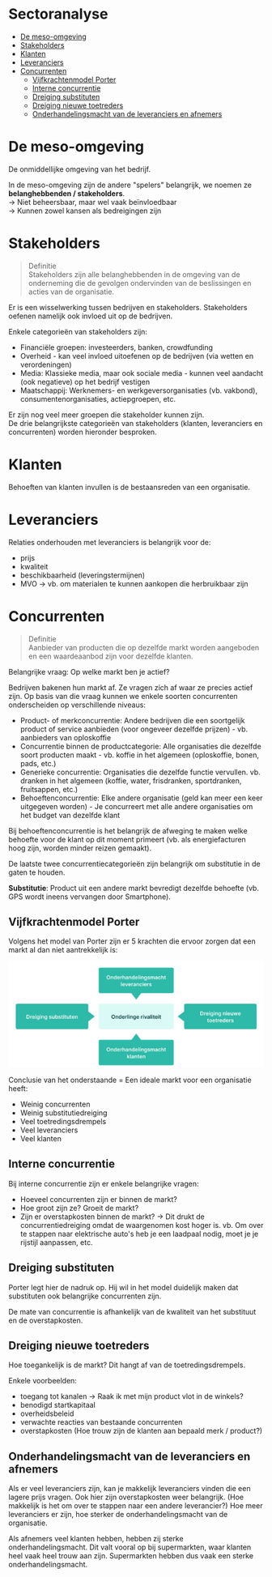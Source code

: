 <h1> Sectoranalyse </h1>

- [De meso-omgeving](#de-meso-omgeving)
- [Stakeholders](#stakeholders)
- [Klanten](#klanten)
- [Leveranciers](#leveranciers)
- [Concurrenten](#concurrenten)
  - [Vijfkrachtenmodel Porter](#vijfkrachtenmodel-porter)
  - [Interne concurrentie](#interne-concurrentie)
  - [Dreiging substituten](#dreiging-substituten)
  - [Dreiging nieuwe toetreders](#dreiging-nieuwe-toetreders)
  - [Onderhandelingsmacht van de leveranciers en afnemers](#onderhandelingsmacht-van-de-leveranciers-en-afnemers)

# De meso-omgeving

De onmiddellijke omgeving van het bedrijf.

In de meso-omgeving zijn de andere "spelers" belangrijk, we noemen ze **belanghebbenden / stakeholders**. <br>
-> Niet beheersbaar, maar wel vaak beïnvloedbaar <br>
-> Kunnen zowel kansen als bedreigingen zijn

# Stakeholders

> Definitie <br>
> Stakeholders zijn alle belanghebbenden in de omgeving van de onderneming die de gevolgen ondervinden van de beslissingen en acties van de organisatie.

Er is een wisselwerking tussen bedrijven en stakeholders. Stakeholders oefenen namelijk ook invloed uit op de bedrijven.

Enkele categorieën van stakeholders zijn:

- Financiële groepen: investeerders, banken, crowdfunding
- Overheid - kan veel invloed uitoefenen op de bedrijven (via wetten en verordeningen)
- Media: Klassieke media, maar ook sociale media - kunnen veel aandacht (ook negatieve) op het bedrijf vestigen
- Maatschappij: Werknemers- en werkgeversorganisaties (vb. vakbond), consumentenorganisaties, actiepgroepen, etc.

Er zijn nog veel meer groepen die stakeholder kunnen zijn. <br>
De drie belangrijkste categorieën van stakeholders (klanten, leveranciers en concurrenten) worden hieronder besproken.

# Klanten

Behoeften van klanten invullen is de bestaansreden van een organisatie.

# Leveranciers

Relaties onderhouden met leveranciers is belangrijk voor de:

- prijs
- kwaliteit
- beschikbaarheid (leveringstermijnen)
- MVO -> vb. om materialen te kunnen aankopen die herbruikbaar zijn

# Concurrenten

> Definitie <br>
> Aanbieder van producten die op dezelfde markt worden aangeboden en een waardeaanbod zijn voor dezelfde klanten.

Belangrijke vraag: Op welke markt ben je actief?

Bedrijven bakenen hun markt af. Ze vragen zich af waar ze precies actief zijn. Op basis van die vraag kunnen we enkele soorten concurrenten onderscheiden op verschillende niveaus:

- Product- of merkconcurrentie: Andere bedrijven die een soortgelijk product of service aanbieden (voor ongeveer dezelfde prijzen) - vb. aanbieders van oploskoffie
- Concurrentie binnen de productcategorie: Alle organisaties die dezelfde soort producten maakt - vb. koffie in het algemeen (oploskoffie, bonen, pads, etc.)
- Generieke concurrentie: Organisaties die dezelfde functie vervullen. vb. dranken in het algemeen (koffie, water, frisdranken, sportdranken, fruitsappen, etc.)
- Behoeftenconcurrentie: Elke andere organisatie (geld kan meer een keer uitgegeven worden) - Je concurreert met alle andere organisaties om het budget van dezelfde klant

Bij behoeftenconcurrentie is het belangrijk de afweging te maken welke behoefte voor de klant op dit moment primeert (vb. als energiefacturen hoog zijn, worden minder reizen gemaakt).

De laatste twee concurrentiecategorieën zijn belangrijk om substitutie in de gaten te houden.

**Substitutie**: Product uit een andere markt bevredigt dezelfde behoefte (vb. GPS wordt ineens vervangen door Smartphone).

## Vijfkrachtenmodel Porter

Volgens het model van Porter zijn er 5 krachten die ervoor zorgen dat een markt al dan niet aantrekkelijk is:

![Vijfkrachtenmodel van Porter](./img/deel_3/Vijfkrachtenmodel-Porter.png)

Conclusie van het onderstaande = Een ideale markt voor een organisatie heeft:

- Weinig concurrenten
- Weinig substitutiedreiging
- Veel toetredingsdrempels
- Veel leveranciers
- Veel klanten

## Interne concurrentie

Bij interne concurrentie zijn er enkele belangrijke vragen:

- Hoeveel concurrenten zijn er binnen de markt?
- Hoe groot zijn ze? Groeit de markt?
- Zijn er overstapkosten binnen de markt? -> Dit drukt de concurrentiedreiging omdat de waargenomen kost hoger is. vb. Om over te stappen naar elektrische auto's heb je een laadpaal nodig, moet je je rijstijl aanpassen, etc.

## Dreiging substituten

Porter legt hier de nadruk op. Hij wil in het model duidelijk maken dat substituten ook belangrijke concurrenten zijn.

De mate van concurrentie is afhankelijk van de kwaliteit van het substituut en de overstapkosten.

## Dreiging nieuwe toetreders

Hoe toegankelijk is de markt? Dit hangt af van de toetredingsdrempels.

Enkele voorbeelden:

- toegang tot kanalen -> Raak ik met mijn product vlot in de winkels?
- benodigd startkapitaal
- overheidsbeleid
- verwachte reacties van bestaande concurrenten
- overstapkosten (Hoe trouw zijn de klanten aan bepaald merk / product?)

## Onderhandelingsmacht van de leveranciers en afnemers

Als er veel leveranciers zijn, kan je makkelijk leveranciers vinden die een lagere prijs vragen. Ook hier zijn overstapkosten weer belangrijk. (Hoe makkelijk is het om over te stappen naar een andere leverancier?) Hoe meer leveranciers er zijn, hoe sterker de onderhandelingsmacht van de organisatie.

Als afnemers veel klanten hebben, hebben zij sterke onderhandelingsmacht. Dit valt vooral op bij supermarkten, waar klanten heel vaak heel trouw aan zijn. Supermarkten hebben dus vaak een sterke onderhandelingsmacht.
